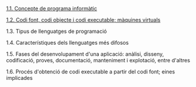 [1.1. Concepte de programa informàtic](programa_informatic.md "1.1")

[1.2. Codi font, codi objecte i codi executable; màquines virtuals](codi_font.md "1.2")

1.3. Tipus de llenguatges de programació

1.4. Característiques dels llenguatges més difosos

1.5. Fases del desenvolupament d'una aplicació: anàlisi, disseny, codificació, proves, documentació, manteniment i explotació, entre d'altres

1.6. Procés d'obtenció de codi executable a partir del codi font; eines implicades

